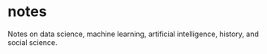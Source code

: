 # notes
Notes on data science, machine learning, artificial intelligence, history, and social science.
